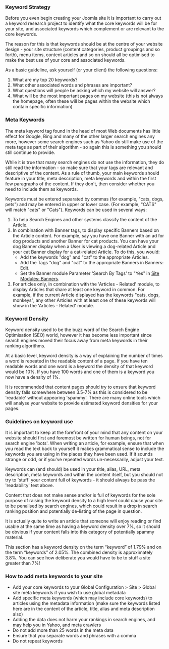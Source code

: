 <!-- Filename: Using_Keywords / Display title: Using Keywords -->

### Keyword Strategy

Before you even begin creating your Joomla site it is important to carry
out a keyword research project to identify what the core keywords will
be for your site, and associated keywords which complement or are
relevant to the core keywords.

The reason for this is that keywords should be at the centre of your
website design - your site structure (content categories, product
groupings and so forth), menu items, content articles and so on should
all be optimised to make the best use of your core and associated
keywords.

As a basic guideline, ask yourself (or your client) the following
questions:

1.  What are my top 20 keywords?
2.  What other associated words and phrases are important?
3.  What questions will people be asking which my website will answer?
4.  What will be the most important pages on my website (this is not
    always the homepage, often these will be pages within the website
    which contain specific information)

### Meta Keywords

The meta keyword tag found in the head of most Web documents has little
effect for Google, Bing and many of the other larger search engines any
more, however some search engines such as Yahoo do still make use of the
meta tags as part of their algorithm - so again this is something you
should still continue to provide.

While it is true that many search engines do not use the information,
they do still read the information - so make sure that your tags are
relevant and descriptive of the content. As a rule of thumb, your main
keywords should feature in your title, meta description, meta keywords
and within the first few paragraphs of the content. If they don't, then
consider whether you need to include them as keywords.

Keywords must be entered separated by commas (for example, "cats, dogs,
pets") and may be entered in upper or lower case. (For example, "CATS"
will match "cats" or "Cats"). Keywords can be used in several ways:

1.  To help Search Engines and other systems classify the content of the
    Article.
2.  In combination with Banner tags, to display specific Banners based
    on the Article content. For example, say you have one Banner with an
    ad for dog products and another Banner for cat products. You can
    have your dog Banner display when a User is viewing a dog-related
    Article and your cat Banner display for a cat-related Article. To do
    this, you would:
    - Add the keywords "dog" and "cat" to the appropriate Articles.
    - Add the Tags "dog" and "cat" to the appropriate Banners in
       Banners:
      Edit.
    - Set the Banner module Parameter 'Search By Tags' to "Yes" in [Site
      Modules:
      Banners](https://docs.joomla.org/Help4.x:Site_Modules:_Banners/en "Special:MyLanguage/Help4.x:Site Modules: Banners/en").
3.  For articles only, in combination with the  'Articles - Related'
    module,
    to display Articles that share at least one keyword in common. For
    example, if the current Article displayed has the keywords "cats,
    dogs, monkeys", any other Articles with at least one of these
    keywords will show in the 'Articles - Related' module.

### Keyword Density

Keyword density used to be the buzz word of the Search Engine
Optimisation (SEO) world, however it has become less important since
search engines moved their focus away from meta keywords in their
ranking algorithms.

At a basic level, keyword density is a way of explaining the number of
times a word is repeated in the readable content of a page. If you have
ten readable words and one word is a keyword the density of that keyword
would be 10%. If you have 100 words and one of them is a keyword you now
have a density of 1%.

It is recommended that content pages should try to ensure that keyword
density falls somewhere between 3.5-7% as this is considered to be
'readable' without appearing 'spammy'. There are many online tools which
will analyse your website to provide estimated keyword densities for
your pages.

### Guidelines on keyword use

It is important to keep at the forefront of your mind that any content
on your website should first and foremost be written for human beings,
not for search engine 'bots'. When writing an article, for example,
ensure that when you read the text back to yourself it makes grammatical
sense to include the keywords you are using in the places they have been
used. If it sounds strange or odd, or if you've repeated words
un-necessarily, adjust your text.

Keywords can (and should) be used in your title, alias, URL, meta
description, meta keywords and within the content itself, but you should
not try to 'stuff' your content full of keywords - it should always be
pass the 'readability' test above.

Content that does not make sense and/or is full of keywords for the sole
purpose of raising the keyword density to a high level could cause your
site to be penalised by search engines, which could result in a drop in
search ranking position and potentially de-listing of the page in
question.

It is actually quite to write an article that someone will enjoy reading
or find usable at the same time as having a keyword density over 7%, so
it should be obvious if your content falls into this category of
potentially spammy material.

This section has a keyword density on the term “keyword” of 1.79% and on
the term “keywords” of 2.05%. The combined density is approximately
3.8%. You can see how deliberate you would have to be to stuff a site
greater than 7%!

### How to add meta keywords to your site

- Add your core keywords to your Global Configuration \> Site \> Global
  site meta keywords if you wish to use global metadata
- Add specific meta keywords (which may include core keywords) to
  articles using the metadata information (make sure the keywords listed
  here are in the content of the article, title, alias and meta
  description also)
- Adding the data does not harm your rankings in search engines, and may
  help you in Yahoo, and meta crawlers
- Do not add more than 25 words in the meta data
- Ensure that you separate words and phrases with a comma
- Do not repeat keywords
